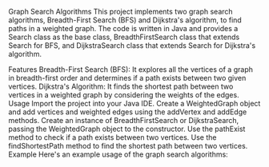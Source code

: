 Graph Search Algorithms
This project implements two graph search algorithms, Breadth-First Search (BFS) and Dijkstra's algorithm, to find paths in a weighted graph. The code is written in Java and provides a Search class as the base class, BreadthFirstSearch class that extends Search for BFS, and DijkstraSearch class that extends Search for Dijkstra's algorithm.

Features
Breadth-First Search (BFS): It explores all the vertices of a graph in breadth-first order and determines if a path exists between two given vertices.
Dijkstra's Algorithm: It finds the shortest path between two vertices in a weighted graph by considering the weights of the edges.
Usage
Import the project into your Java IDE.
Create a WeightedGraph object and add vertices and weighted edges using the addVertex and addEdge methods.
Create an instance of BreadthFirstSearch or DijkstraSearch, passing the WeightedGraph object to the constructor.
Use the pathExist method to check if a path exists between two vertices.
Use the findShortestPath method to find the shortest path between two vertices.
Example
Here's an example usage of the graph search algorithms:
